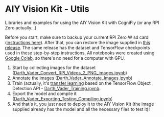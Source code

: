 # AIY Vision Kit - Utils
Libraries and examples for using the AIY Vision Kit with CogniFly (or any RPI Zero actually...)

Before you start, make sure to backup your current RPI Zero W sd card ([instructions here](https://thepihut.com/blogs/raspberry-pi-tutorials/17789160-backing-up-and-restoring-your-raspberry-pis-sd-card)). After that, you can restore the image supplied in [this release](https://github.com/thecognifly/AIYVisionKit_Utils/releases/tag/Alpha). The same release has the dataset and TensorFlow checkpoints used in these step-by-step instructions. All notebooks were created using [Google Colab](https://colab.research.google.com/), so there's no need for a computer with GPU.

1. Start by collecting images for the dataset ([Darth_Vader_Convert_RPI_Videos_2_PNG_images.ipynb](https://github.com/thecognifly/AIYVisionKit_Utils/blob/master/Darth_Vader_Convert_RPI_Videos_2_PNG_images.ipynb))
2. Annotate the images ([Darth_Vader_Annotate_Images.ipynb](https://github.com/thecognifly/AIYVisionKit_Utils/blob/master/Darth_Vader_Annotate_Images.ipynb))
3. Train (actually, it's [transfer learning](https://en.wikipedia.org/wiki/Transfer_learning) based on the TensorFlow Object Detection API - [Darth_Vader_Training.ipynb](https://github.com/thecognifly/AIYVisionKit_Utils/blob/master/Darth_Vader_Training.ipynb).
4. Export the model and compile it ([Darth_Vader_Exporting_Testing_Compiling.ipynb](https://github.com/thecognifly/AIYVisionKit_Utils/blob/master/Darth_Vader_Exporting_Testing_Compiling.ipynb))
5. And that's it, you just need to deploy it to the AIY Vision Kit (the image supplied already has the model and all the necessary files to test it)!
